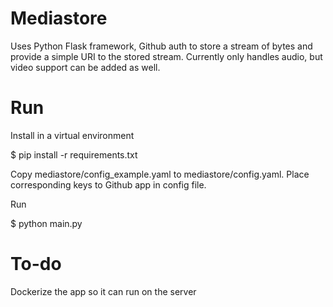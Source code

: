 # Mediastore

Uses Python Flask framework, Github auth to store a stream of bytes and provide a simple URI to the stored stream. Currently only handles audio, but video support can be added as well.

# Run

Install in a virtual environment

  $ pip install -r requirements.txt


Copy mediastore/config_example.yaml to mediastore/config.yaml. Place corresponding keys to Github app in config file.

Run

  $ python main.py

# To-do

Dockerize the app so it can run on the server
